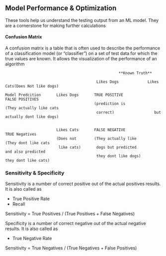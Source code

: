 ## Model Performance & Optimization
These tools help us understand the testing output from an ML model. They are a cornerstone for making further calculations

#### Confusion Matrix
A confusion matrix is a table that is often used to describe the performance of a classification model (or “classifier”) on a set of test data for which the true values are known. It allows the visualization of the performance of an algorithm

```
                                                   **Known Truth**
                                    
                                         Likes Dogs             Likes Cats(Does Not like dogs)

Model Predcition       Likes Dogs       TRUE POSITIVE                 FALSE POSITIVES
                                        (prediction is             (They actually like cats
                                         correct)                  but actually dont like dogs)

      
                       Likes Cats       FALSE NEGATIVE               TRUE Negatives
                       (Does not        (They actually like           (They dont like cats 
                        like cats)       dogs but predicted           and also predicted 
                                         they dont like dogs)         they dont like cats)
```

### Sensitivity & Specificity

Sensitivity is a number of correct positive out of the actual positives results. It is also called as 
  - True Positive Rate
  - Recall
  
  Sensitivity = True Positives / (True Positives + False Negatives)
  
Specificity is a number of correct negative out of the actual negative results. It is also called as
  - True Negative Rate
  
  Sensitivity = True Negatives / (True Negatives + False Positives)
  
